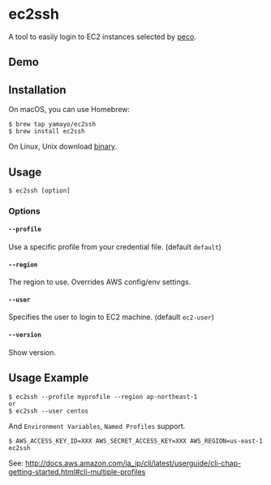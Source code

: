 # ec2ssh
A tool to easily login to EC2 instances selected by [peco](https://github.com/peco/peco).  

## Demo


## Installation
On macOS, you can use Homebrew:
```
$ brew tap yamayo/ec2ssh
$ brew install ec2ssh
```

On Linux, Unix download [binary]().


## Usage
```
$ ec2ssh [option]
```

### Options
#### `--profile`  
Use a specific profile from your credential file. (default `default`)

#### `--region`  
The region to use. Overrides AWS config/env settings.

#### `--user`  
Specifies the user to login to EC2 machine. (default `ec2-user`)

#### `--version`  
Show version.

## Usage Example
```
$ ec2ssh --profile myprofile --region ap-northeast-1
or
$ ec2ssh --user centos
```

And `Environment Variables`, `Named Profiles` support.  
```
$ AWS_ACCESS_KEY_ID=XXX AWS_SECRET_ACCESS_KEY=XXX AWS_REGION=us-east-1 ec2ssh
```
See: http://docs.aws.amazon.com/ja_jp/cli/latest/userguide/cli-chap-getting-started.html#cli-multiple-profiles
